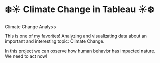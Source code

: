 # ❄️☀️ Climate Change in Tableau ☀️❄️

Climate Change Analysis

This is one of my favorites! Analyzing and visualizating data about an important and interesting topic: Climate Change.

In this project we can observe how human behavior has impacted nature. We need to act now! 



